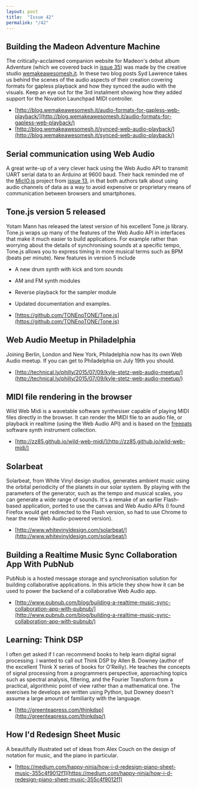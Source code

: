 ```yaml
---
layout: post
title:  "Issue 42"
permalink: "/42"
---
```


## Building the Madeon Adventure Machine ##

The critically-acclaimed companion website for Madeon's debut album
Adventure (which we covered back in
[issue 35](http://blog.chrislowis.co.uk/waw/2015/03/23/web-audio-weekly-35.html))
was made by the creative studio
[wemakeawesomesh.it](http://wemakeawesomesh.it/). In these two blog
posts Syd Lawrence takes us behind the scenes of the audio aspects of
their creation covering formats for gapless playback and how they
synced the audio with the visuals. Keep an eye out for the 3rd
instalment showing how they added support for the Novation Launchpad
MIDI controller.

- [http://blog.wemakeawesomesh.it/audio-formats-for-gapless-web-playback/](http://blog.wemakeawesomesh.it/audio-formats-for-gapless-web-playback/)
- [http://blog.wemakeawesomesh.it/synced-web-audio-playback/](http://blog.wemakeawesomesh.it/synced-web-audio-playback/)

## Serial communication using Web Audio ##

A great write-up of a very clever hack using the Web Audio API to
transmit UART serial data to an Arduino at 9600 baud. Their hack
reminded me of the
[MicIO.js](http://colinbookman.com/2014/03/23/micio/) project from
[issue 13](http://blog.chrislowis.co.uk/waw/2014/04/03/web-audio-weekly-13.html),
in that both authors talk about using audio channels of data as a way
to avoid expensive or proprietary means of communication between
browsers and smartphones.

## Tone.js version 5 released ##

Yotam Mann has released the latest version of his excellent Tone.js
library. Tone.js wraps up many of the features of the Web Audio API in
interfaces that make it much easier to build applications. For example
rather than worrying about the details of synchronising sounds at a
specific tempo, Tone.js allows you to express timing in more musical
terms such as BPM (beats per minute). New features in version 5 include

- A new drum synth with kick and tom sounds
- AM and FM synth modules
- Reverse playback for the sampler module
- Updated documentation and examples.

- [https://github.com/TONEnoTONE/Tone.js](https://github.com/TONEnoTONE/Tone.js)

## Web Audio Meetup in Philadelphia ##

Joining Berlin, London and New York, Philadelphia now has its own Web
Audio meetup. If you can get to Philadelphia on July 19th you should.

- [http://technical.ly/philly/2015/07/09/kyle-stetz-web-audio-meetup/](http://technical.ly/philly/2015/07/09/kyle-stetz-web-audio-meetup/)

## MIDI file rendering in the browser ##

Wild Web Midi is a wavetable software synthesiser capable of playing
MIDI files directly in the browser. It can render the MIDI file to an
audio file, or playback in realtime (using the Web Audio API) and is
based on the [freepats](http://freepats.zenvoid.org/) software synth
instrument collection.

- [http://zz85.github.io/wild-web-midi/](http://zz85.github.io/wild-web-midi/)

## Solarbeat ##

Solarbeat, from White Vinyl design studios, generates ambient music
using the orbital periodicity of the planets in our solar system. By
playing with the parameters of the generator, such as the tempo and
musical scales, you can generate a wide range of sounds. It's a remake
of an earlier Flash-based application, ported to use the canvas and
Web Audio APIs (I found Firefox would get redirected to the Flash
version, so had to use Chrome to hear the new Web Audio-powered
version).

- [http://www.whitevinyldesign.com/solarbeat/](http://www.whitevinyldesign.com/solarbeat/)

## Building a Realtime Music Sync Collaboration App With PubNub ##

PubNub is a hosted message storage and synchronisation solution for
building collaborative applications. In this article they show how it
can be used to power the backend of a collaborative Web Audio app.

- [http://www.pubnub.com/blog/building-a-realtime-music-sync-collaboration-app-with-pubnub/](http://www.pubnub.com/blog/building-a-realtime-music-sync-collaboration-app-with-pubnub/)

## Learning: Think DSP ##

I often get asked if I can recommend books to help learn digital
signal processing. I wanted to call out Think DSP by Allen B. Downey
(author of the excellent Think X series of books for O'Reilly). He
teaches the concepts of signal processing from a programmers
perspective, approaching topics such as spectral analysis, filtering,
and the Fourier Transform from a practical, algorithmic point of view
rather than a mathematical one. The exercises he develops are written
using Python, but Downey doesn't assume a large amount of familiarity
with the language.

- [http://greenteapress.com/thinkdsp](http://greenteapress.com/thinkdsp/)

## How I'd Redesign Sheet Music ##

A beautifully illustrated set of ideas from Alex Couch on the design
of notation for music, and the piano in particular.

- [https://medium.com/happy-ninja/how-i-d-redesign-piano-sheet-music-355c4f9012f1](https://medium.com/happy-ninja/how-i-d-redesign-piano-sheet-music-355c4f9012f1)
